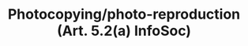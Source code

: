 ---
title: "Photocopying/photo-reproduction (Art. 5.2(a) InfoSoc)"
short: "info52a"
draft: "false"
summary: ""
linklaw: ""
---
